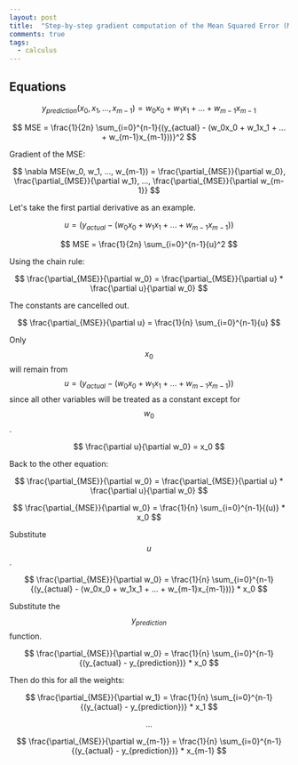 ```yaml
---
layout: post
title:  "Step-by-step gradient computation of the Mean Squared Error (MSE)"
comments: true
tags:
  - calculus
---
```


## Equations

$$
y_{prediction}(x_0, x_1, ..., x_{m-1}) = w_0x_0 + w_1x_1 + ... + w_{m-1}x_{m-1}
$$

$$
MSE = \frac{1}{2n} \sum_{i=0}^{n-1}{(y_{actual} - (w_0x_0 + w_1x_1 + ... + w_{m-1}x_{m-1}))}^2
$$

Gradient of the MSE:

$$
\nabla MSE(w_0, w_1, ..., w_{m-1}) = \frac{\partial_{MSE}}{\partial w_0}, \frac{\partial_{MSE}}{\partial w_1}, ..., \frac{\partial_{MSE}}{\partial w_{m-1}}
$$

Let's take the first partial derivative as an example.

$$
u = (y_{actual} - (w_0x_0 + w_1x_1 + ... + w_{m-1}x_{m-1}))
$$

$$
MSE = \frac{1}{2n} \sum_{i=0}^{n-1}{u}^2
$$

Using the chain rule:

$$
\frac{\partial_{MSE}}{\partial w_0} = \frac{\partial_{MSE}}{\partial u} * \frac{\partial u}{\partial w_0}
$$

The constants are cancelled out.

$$
\frac{\partial_{MSE}}{\partial u} = \frac{1}{n} \sum_{i=0}^{n-1}{u}
$$

Only $$x_0$$ will remain from $$u = (y_{actual} - (w_0x_0 + w_1x_1 + ... + w_{m-1}x_{m-1}))$$ since all other variables will be treated as a constant except for $$w_0$$.

$$
\frac{\partial u}{\partial w_0} = x_0
$$

Back to the other equation:

$$
\frac{\partial_{MSE}}{\partial w_0} = \frac{\partial_{MSE}}{\partial u} * \frac{\partial u}{\partial w_0}
$$

$$
\frac{\partial_{MSE}}{\partial w_0} = \frac{1}{n} \sum_{i=0}^{n-1}{(u)} * x_0
$$

Substitute $$u$$.

$$
\frac{\partial_{MSE}}{\partial w_0} = \frac{1}{n} \sum_{i=0}^{n-1}{(y_{actual} - (w_0x_0 + w_1x_1 + ... + w_{m-1}x_{m-1}))} * x_0
$$

Substitute the $$y_{prediction}$$ function.

$$
\frac{\partial_{MSE}}{\partial w_0} = \frac{1}{n} \sum_{i=0}^{n-1}{(y_{actual} - y_{prediction})} * x_0
$$

Then do this for all the weights:

$$
\frac{\partial_{MSE}}{\partial w_1} = \frac{1}{n} \sum_{i=0}^{n-1}{(y_{actual} - y_{prediction})} * x_1
$$

$$
...
$$

$$
\frac{\partial_{MSE}}{\partial w_{m-1}} = \frac{1}{n} \sum_{i=0}^{n-1}{(y_{actual} - y_{prediction})} * x_{m-1}
$$
